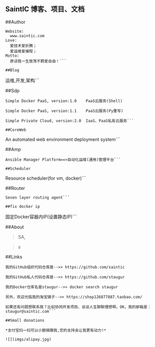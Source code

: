 ## **SaintIC 博客、项目、文档**

##Author

```
Website:
  www.saintic.com
Love:
  爱技术爱折腾；
  爱运维爱编程；
Motto:
  原谅我一生放荡不羁爱自由！```

##Blog

  ```
  运维,开发,架构```

##Sdp

  ```
  Simple Docker PaaS, version:1.0    PaaS云服务(Shell)

  Simple Docker PaaS, version:1.1    PaaS云服务(Py重写)

  Simple Private Cloud, version:2.0  IaaS、PaaS私有云服务```

##CoreWeb

  ```
  An automated web environment deployment system```

##Amp

  ```
  Ansible Manager Platform==>自动化运维(通用)管理平台```

##Scheduler
  ```
  Resource scheduler(for vm, docker)```
  
##Router
  ```
  Seven layer routing agent```
  
##fix docker ip
  ```
  固定Docker容器内IP(设置静态IP)```
  
##About

> SA,

>s

##Links

  ```
  我的GitHub组织代码仓库是-->> https://github.com/saintic
  
  我的GitHub私人代码仓库是-->> https://github.com/staugur

  我的Docker仓库名是staugur-->> docker search staugur
  
  另外，欢迎光临我的淘宝铺子-->> https://shop126877887.taobao.com/

  如果还有问题想联系我？比如协同开发项目、谈谈人生聊聊理想啊，OK，我的邮箱是：staugur@saintic.com```

##Small donations

  *支付宝扫一扫可以小额捐赠我,您的支持会让我更有动力!*

![](imgs/alipay.jpg)

